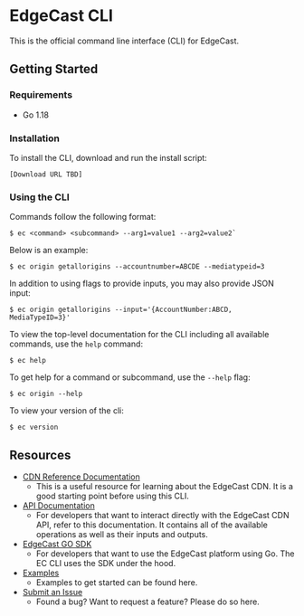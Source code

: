 # EdgeCast CLI

This is the official command line interface (CLI) for EdgeCast.

## Getting Started

### Requirements
- Go 1.18

### Installation
To install the CLI, download and run the install script:
```
[Download URL TBD]
```

### Using the CLI
Commands follow the following format:
```
$ ec <command> <subcommand> --arg1=value1 --arg2=value2`
```

Below is an example:
```
$ ec origin getallorigins --accountnumber=ABCDE --mediatypeid=3
```

In addition to using flags to provide inputs, you may also provide JSON input:
```
$ ec origin getallorigins --input='{AccountNumber:ABCD, MediaTypeID=3}'
```

To view the top-level documentation for the CLI including all available commands, use the `help` command:
```
$ ec help
```

To get help for a command or subcommand, use the `--help` flag:
```
$ ec origin --help
```

To view your version of the cli:
```
$ ec version
```

## Resources

* [CDN Reference Documentation](https://docs.edgecast.com/cdn/index.html)
    * This is a useful resource for learning about the EdgeCast CDN. It is a good starting point before using this CLI.
* [API Documentation](https://docs.edgecast.com/cdn/index.html#REST-API.htm%3FTocPath%3D_____8)
    * For developers that want to interact directly with the EdgeCast CDN API, refer to this documentation. It contains all of the available operations as well as their inputs and outputs.
* [EdgeCast GO SDK](https://github.com/EdgeCast/ec-sdk-go)
    * For developers that want to use the EdgeCast platform using Go. The EC CLI uses the SDK under the hood.
* [Examples](https://github.com/EdgeCast/ec-cli/tree/main/example)
    * Examples to get started can be found here.
* [Submit an Issue](https://github.com/EdgeCast/ec-cli/issues)
    * Found a bug? Want to request a feature? Please do so here.